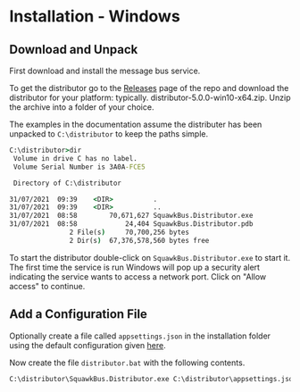 # Installation - Windows

## Download and Unpack

First download and install the message bus service.

To get the distributor go to the
[Releases](https://github.com/squawkbus/squawkbus/releases) 
page of the repo and download the distributor for your platform: typically.
distributor-5.0.0-win10-x64.zip. Unzip the archive into a folder of your choice.

The examples in the documentation assume the distributer has been
unpacked to `C:\distributor` to keep the paths simple.

```bat
C:\distributor>dir
 Volume in drive C has no label.
 Volume Serial Number is 3A0A-FCE5

 Directory of C:\distributor

31/07/2021  09:39    <DIR>          .
31/07/2021  09:39    <DIR>          ..
31/07/2021  08:58        70,671,627 SquawkBus.Distributor.exe
31/07/2021  08:58            24,404 SquawkBus.Distributor.pdb
               2 File(s)     70,700,256 bytes
               2 Dir(s)  67,376,578,560 bytes free
```

To start the distributor double-click on
`SquawkBus.Distributor.exe` to start it. The first time
the service is run Windows will pop up a security alert indicating
the service wants to access a network port. Click on "Allow access"
to continue.

## Add a Configuration File

Optionally create a file called `appsettings.json` in the installation folder
using the default configuration given [here](configuration.md).

Now create the file `distributor.bat` with the following contents.

```bat
C:\distributor\SquawkBus.Distributor.exe C:\distributor\appsettings.json
```
